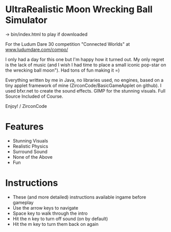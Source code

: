 UltraRealistic Moon Wrecking Ball Simulator
===========

-> bin/index.html to play if downloaded

For the Ludum Dare 30 competition "Connected Worlds" at www.ludumdare.com/compo/

I only had a day for this one but I'm happy how it turned out. My only regret is the lack of music (and I wish I had time to place a small iconic pop-star on the wrecking ball moon"). Had tons of fun making it =)

Everything written by me in Java, no libraries used, no engines, based on a tiny applet framework of mine (ZirconCode/BasicGameApplet on github). I used bfxr.net to create the sound effects. GIMP for the stunning visuals. Full Source Included of Course.

Enjoy!
/ ZirconCode

Features
===
- Stunning Visuals
- Realistic Physics
- Surround Sound
- None of the Above
- Fun

Instructions
===
- These (and more detailed) instructions available ingame before gameplay
- Use the arrow keys to navigate
- Space key to walk through the intro
- Hit the n key to turn off sound (on by default)
- Hit the m key to turn them back on again

